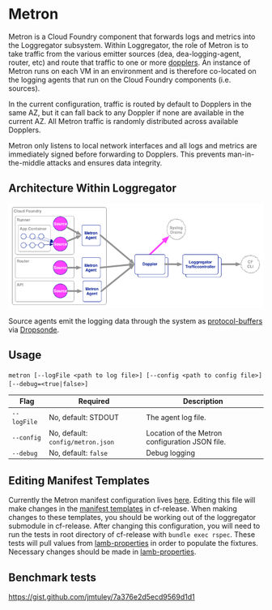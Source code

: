 # Metron

Metron is a Cloud Foundry component that forwards logs and metrics into the Loggregator subsystem. Within Loggregator, the role of Metron is to take traffic from the various emitter sources (dea, dea-logging-agent, router, etc) and route that traffic to one or more [dopplers](../doppler). An instance of Metron runs on each VM in an environment and is therefore co-located on the logging agents that run on the Cloud Foundry components (i.e. sources).

In the current configuration, traffic is routed by default to Dopplers in the same AZ, but it can fall back to any Doppler if none are available in the current AZ. All Metron traffic is randomly distributed across available Dopplers.

Metron only listens to local network interfaces and all logs and metrics are immediately signed before forwarding to Dopplers. This prevents man-in-the-middle attacks and ensures data integrity.

## Architecture Within Loggregator

![Loggregator Diagram](../../docs/loggregator.png)

Source agents emit the logging data through the system as [protocol-buffers](https://github.com/google/protobuf) via [Dropsonde](https://github.com/cloudfoundry/dropsonde).

## Usage
```metron [--logFile <path to log file>] [--config <path to config file>] [--debug=<true|false>]```

| Flag            | Required                              | Description                                     |
|-----------------|---------------------------------------|-------------------------------------------------|
| ```--logFile``` | No, default: STDOUT                   | The agent log file.                             |
| ```--config```  | No, default: ```config/metron.json``` | Location of the Metron configuration JSON file. |
| ```--debug```   | No, default: ```false```              | Debug logging                                   |

## Editing Manifest Templates
Currently the Metron manifest configuration lives [here](../../manifest-templates/cf-lamb.yml). Editing this file will make changes in the [manifest templates](https://github.com/cloudfoundry/cf-release/tree/master/templates) in cf-release. When making changes to these templates, you should be working out of the loggregator submodule in cf-release. After changing this configuration, you will need to run the tests in root directory of cf-release with `bundle exec rspec`. These tests will pull values from [lamb-properties](../../manifest-templates/lamb-properties.rb) in order to populate the fixtures. Necessary changes should be made in [lamb-properties](../../manifest-templates/lamb-properties.rb).

## Benchmark tests

https://gist.github.com/jmtuley/7a376e2d5ecd9569d1d1
